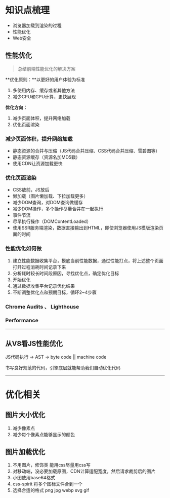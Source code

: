 # 知识点梳理

* 浏览器加载到渲染的过程
* 性能优化
* Web安全

## 性能优化

> 总结前端性能优化的解决方案

**优化原则：**以更好的用户体验为标准

1. 多使用内存、缓存或者其他方法
2. 减少CPU和GPU计算，更快展现

**优化方向：**

1. 减少页面体积，提升网络加载
2. 优化页面渲染

### 减少页面体积，提升网络加载

* 静态资源的合并与压缩（JS代码合并压缩、CSS代码合并压缩、雪碧图等）
* 静态资源缓存（资源名加MD5戳）
* 使用CDN让资源加载更快

### 优化页面渲染

* CSS放前，JS放后
* 懒加载（图片懒加载、下拉加载更多）
* 减少DOM查询，对DOM查询做缓存
* 减少DOM操作，多个操作尽量合并在一起执行
* 事件节流
* 尽早执行操作（DOMContentLoaded）
* 使用SSR服务端渲染，数据直接输出到HTML，即使浏览器使用JS模版渲染页面的时间

### 性能优化如何做

1. 建立性能数据收集平台，摸底当前性能数据，通过性能打点，将上述整个页面打开过程消耗时间记录下来
2. 分析耗时较长时间段原因，寻找优化点，确定优化目标
3. 开始优化
4. 通过数据收集平台记录优化结果
5. 不断调整优化点和预期目标，循环2~4步骤


### Chrome Audits 、 Lighthouse

### Performance

---

## 从V8看JS性能优化

JS代码执行 -> AST -> byte code || machine code

书写良好规范的代码，引擎底层就能帮助我们自动优化代码

---

# 优化相关

## 图片大小优化

1. 减少像素点
2. 减少每个像素点能够显示的颜色

## 图片加载优化

1. 不用图片，修饰类 能用css尽量用css写
2. 对移动端，没必要加载原图，CDN计算适配宽度，然后请求裁剪后的图片
3. 小图使用base64格式
4. css-spirit 将多个图标文件合到一个
5. 选择合适的格式 png jpg webp svg gif
